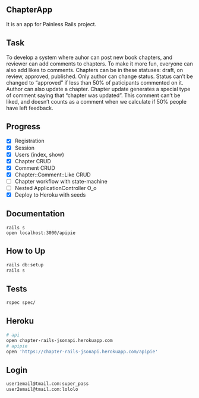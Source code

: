 ## ChapterApp

It is an app for Painless Rails project.

## Task

To develop a system where auhor can post new book chapters, and reviewer can add comments to chapters.
To make it more fun, everyone can also add likes to comments.
Chapters can be in these statuses: draft, on review, approved, published.
Only author can change status. Status can’t be changed to “approved” if less than 50% of paticipants commented on it.
Author can also update a chapter. Chapter update generates a special type of comment saying that “chapter was updated”. This comment can’t be liked, and doesn’t counts as a comment when we calculate if 50% people have left feedback.

## Progress

- [x] Registration
- [x] Session
- [x] Users (index, show)
- [x] Chapter CRUD
- [x] Comment CRUD
- [x] Chapter::Comment::Like CRUD
- [ ] Chapter workflow with state-machine
- [ ] Nested ApplicationController O_o
- [x] Deploy to Heroku with seeds

## Documentation

```
rails s
open localhost:3000/apipie
```

## How to Up

```bash
rails db:setup
rails s
```

## Tests

```bash
rspec spec/
```

## Heroku

```bash
# api
open chapter-rails-jsonapi.herokuapp.com
# apipie
open 'https://chapter-rails-jsonapi.herokuapp.com/apipie'
```

## Login

```bash
user1email@tmail.com:super_pass
user2email@tmail.com:lololo
```
